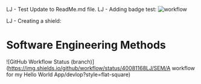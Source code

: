 LJ - Test Update to ReadMe.md file.
LJ - Adding badge test:
![workflow](https://github.com/<UserName>/<RepositoryName>/actions/workflows/main.yml/badge.svg)

LJ - Creating a shield:
# Software Engineering Methods
![GitHub Workflow Status (branch)](https://img.shields.io/github/workflow/status/40081168LJ/SEM/A workflow for my Hello World App/devlop?style=flat-square)
